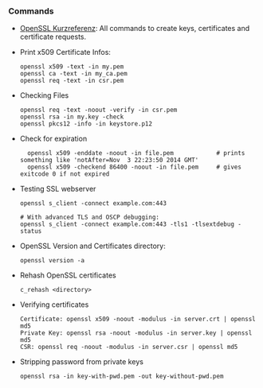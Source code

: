 ### Commands

-   [OpenSSL
    Kurzreferenz](http://www.dfn-cert.de/informationen/themen/verschluesselung_und_pki/openssl-kurzreferenz.html):
    All commands to create keys, certificates and certificate requests.
-   Print x509 Certificate Infos:

        openssl x509 -text -in my.pem
        openssl ca -text -in my_ca.pem
        openssl req -text -in csr.pem

-   Checking Files

        openssl req -text -noout -verify -in csr.pem
        openssl rsa -in my.key -check
        openssl pkcs12 -info -in keystore.p12

- Check for expiration

        openssl x509 -enddate -noout -in file.pem            # prints something like 'notAfter=Nov  3 22:23:50 2014 GMT'
        openssl x509 -checkend 86400 -noout -in file.pem     # gives exitcode 0 if not expired

-   Testing SSL webserver

        openssl s_client -connect example.com:443

        # With advanced TLS and OSCP debugging:
        openssl s_client -connect example.com:443 -tls1 -tlsextdebug -status

-   OpenSSL Version and Certificates directory:

        openssl version -a

-   Rehash OpenSSL certificates

        c_rehash <directory>

-   Verifying certificates

        Certificate: openssl x509 -noout -modulus -in server.crt | openssl md5
        Private Key: openssl rsa -noout -modulus -in server.key | openssl md5
        CSR: openssl req -noout -modulus -in server.csr | openssl md5

-   Stripping password from private keys

        openssl rsa -in key-with-pwd.pem -out key-without-pwd.pem


